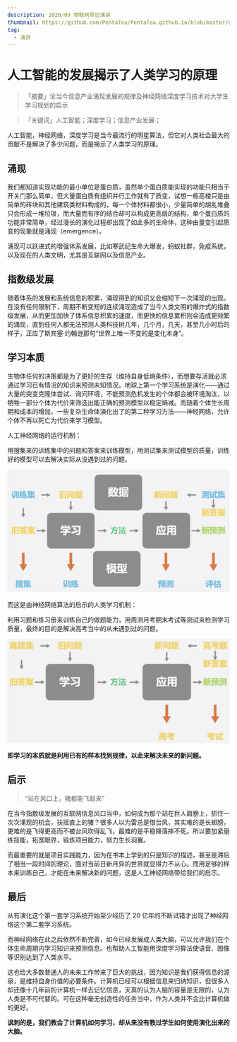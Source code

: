 ```yaml
---
description: 2020/09 物联网导论演讲
thumbnail: https://github.com/PentaTea/PentaTea.github.io/blob/master/gallery/wulianwang1.jpeg?raw=true
tag:
  - 演讲
---
```


# 人工智能的发展揭示了人类学习的原理

> 「摘要」论当今信息产业涌现发展的规律及神经网络深度学习技术对大学生学习规划的启示

> 「关键词」人工智能；深度学习；信息产业发展；

人工智能，神经网络，深度学习是当今最流行的明星算法，但它对人类社会最大的贡献不是解决了多少问题，而是揭示了人类学习的原理。

## 涌现

我们都知道实现功能的最小单位是蛋白质，虽然单个蛋白质能实现的功能只相当于开关门那么简单，但大量蛋白质有组织并行工作就有了质变，试想一栋高楼只是由简单的砖块和其他建筑类材料构成的，每一个体材料都很小，少量简单的胡乱堆叠只会形成一堆垃圾，而大量而有序的结合却可以构成更高级的结构，单个蛋白质的功能非常简单，经过漫长的演化过程却出现了如此多的生命体，这种由量变引起质变的现象就是涌现（emergence）。

涌现可以跃进式的增强体系发展，比如寒武纪生命大爆发，蚂蚁社群，免疫系统，以及现在的人类文明，尤其是互联网以及信息产业。

## 指数级发展

随着体系的发展和系统信息的积累，涌现得到的知识又会缩短下一次涌现的出现。在没有任何限制下，周期不断变短的连续涌现造成了当今人类文明的爆炸式的指数级发展，从而更加加快了体系信息积累的速度，而更快的信息累积则会造成更频繁的涌现，直到任何人都无法预测人类科技树几年，几个月，几天，甚至几小时后的样子，正应了斯宾塞·约翰逊那句“世界上唯一不变的是变化本身”。

## 学习本质

生物体任何的决策都是为了更好的生存（维持自身低熵条件），而想要存活就必须通过学习已有情况的知识来预测未知情况。地球上第一个学习系统是演化——通过大量的突变克隆体尝试、询问环境，不能预测危机发生的个体都会被环境淘汰，以牺牲一部分个体为代价来筛选出能正确的预测模型以稳定熵减。而随着个体生长周期和成本的增加，一些复杂生命体演化出了的第二种学习方法——神经网络，允许个体不再以死亡为代价来学习模型。

人工神经网络的运行机制：

用搜集来的训练集中的问题和答案来训练模型，用测试集来测试模型的质量，训练好的模型可以去解决实际从没遇到过的问题。

![](./20200727003001.png)

而这是由神经网络算法的启示的人类学习机制：

利用习题和练习册来训练自己的做题能力，用周测月考期末考试等测试来检测学习质量，最终的目的是解决高考当中的从未遇到过的问题。

![](./20200727003052.png)

**即学习的本质就是利用已有的样本找到规律，以此来解决未来的新问题。**

## 启示

> “站在风口上，猪都能飞起来”

在当今指数级发展的互联网信息风口当中，如何成为那个站在巨人肩膀上，抓住一次次涌现的机会，扶摇直上的猪？很多人以为雷总是借台风，其实难的是长翅膀，更难的是飞得更高而不被台风吹得乱飞，最难的是平稳降落摔不死。所以要加紧磨练技能，拓宽眼界，锻炼项目能力，努力生长羽翼。

而最重要的就是项目实践能力，因为在书本上学到的只是知识的描述，甚至是滞后了相当一段时间的理论，面对当前日新月异的世界就显得力不从心。而用足够的样本来训练自己，才能在未来解决新的问题，这是人工神经网络带给我们的启示。

## 最后

从有演化这个第一套学习系统开始至少经历了 20 亿年的不断试错才出现了神经网络这个第二套学习系统。

而神经网络在此之后依然不断完善，如今已经发展成人类大脑，可以允许我们在个体生命周期内学习知识来预测信息。也帮助人工智能用深度学习算法使语音、图像等识别达到了人类水平。

这也给大多数普通人的未来工作带来了巨大的挑战，因为知识是我们获得信息的源泉，是维持自身价值的必要条件。计算机已经可以根据信息来归纳知识，但很多人却还像十几年前的计算机一样去记忆信息，天真的认为人脑的容量是无限的，认为人类是不可代替的。可在这种毫无创造性的任务当中，作为人类并不会比计算机做的更好。

**讽刺的是，我们教会了计算机如何学习，却从来没有教过学生如何使用演化出来的大脑。**
